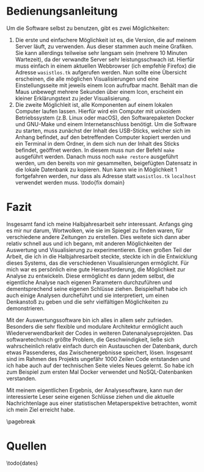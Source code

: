 # Bedienungsanleitung
Um die Software selbst zu benutzen, gibt es zwei Möglichkeiten:

1. Die erste und einfachere Möglichkeit ist es, die Version, die auf meinem Server läuft, zu verwenden. Aus dieser stammen auch meine Grafiken. Sie kann allerdings teilweise sehr langsam sein (mehrere 10 Minuten Wartezeit), da der verwandte Server sehr leistungsschwach ist. Hierfür muss einfach in einem aktuellen Webbrowser (ich empfehle Firefox) die Adresse `wasistlos.tk` aufgerufen werden.
Nun sollte eine Übersicht erscheinen, die alle möglichen Visualisierungen und eine Einstellungsseite mit jeweils einem Icon aufrufbar macht. Behält man die Maus unbewegt mehrere Sekunden über einem Icon, erscheint ein kleiner Erklärungstext zu jeder Visualisierung.
2. Die zweite Möglichleit ist, alle Komponenten auf einem lokalen Computer laufen lassen. Hierfür wird ein Computer mit unixoidem Betriebssystem (z.B. Linux oder macOS), den Softwarepaketen Docker und GNU-Make und einem Internetanschluss benötigt. Um die Software zu starten, muss zunächst der Inhalt des USB-Sticks, welcher sich im Anhang befindet, auf den betreffenden Computer kopiert werden und ein Terminal in dem Ordner, in dem sich nun der Inhalt des Sticks befindet, geöffnet werden. In diesem muss nun der Befehl `make` ausgeführt werden. Danach muss noch `make restore` ausgeführt werden, um den bereits von mir gesammelten, beigefügten Datensatz in die lokale Datenbank zu kopieren. Nun kann wie in Möglichkeit 1 fortgefahren werden, nur dass als Adresse statt `wasistlos.tk` `localhost` verwendet werden muss. \todo{fix domain}

# Fazit
Insgesamt fand ich meine Halbjahresarbeit sehr interessant. Anfangs ging es mir nur darum, Wortwolken, wie sie im Spiegel zu finden waren, für verschiedene andere Zeitungen zu erstellen. Dies weitete sich dann aber relativ schnell aus und ich begann, mit anderen Möglichkeiten der Auswertung und Visualisierung zu experimentieren. Einen großen Teil der Arbeit, die ich in die Halbjahresarbeit steckte, steckte ich in die Entwicklung dieses Systems, das die verschiedenen Visualisierungen ermöglicht. Für mich war es persönlich eine gute Herausforderung, die Möglichkeit zur Analyse zu entwickeln. Diese ermöglicht es dann jedem selbst, die eigentliche Analyse nach eigenen Parametern durchzuführen und dementsprechend seine eigenen Schlüsse ziehen. Beispielhaft habe ich auch einige Analysen durcheführt und sie interpretiert, um einen Denkanstoß zu geben und die sehr vielfältigen Möglichkeiten zu demonstrieren.

Mit der Auswertungssoftware bin ich alles in allem sehr zufrieden. Besonders die sehr flexible und modulare Architektur ermöglicht auch Wiederverwendbarkeit der Codes in weiteren Datenanalyseprojekten. Das softwaretechnisch größte Problem, die Geschwindigkeit, ließe sich wahrscheinlich relativ einfach durch ein Austauschen der Datenbank, durch etwas Passenderes, das Zwischenergebnisse speichert, lösen. Insgesamt sind im Rahmen des Projekts ungefähr 1000 Zeilen Code entstanden und ich habe auch auf der technischen Seite vieles Neues gelernt. So habe ich zum Beispiel zum ersten Mal Docker verwendet und NoSQL-Datenbanken verstanden.

Mit meinem eigentlichen Ergebnis, der Analysesoftware, kann nun der interessierte Leser seine eigenen Schlüsse ziehen und die aktuelle Nachrichtenlage aus einer statistischen Metaperspektive betrachten, womit ich mein Ziel erreicht habe.

\pagebreak

# Quellen

\todo{dates}
